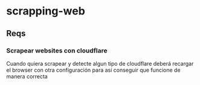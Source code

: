 # scrapping-web

## Reqs

### Scrapear websites con cloudflare

Cuando quiera scrapear y detecte algun tipo de cloudflare deberá recargar el browser con otra configuración para así conseguir que funcione de manera correcta